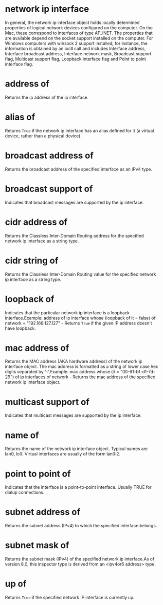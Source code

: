 # network ip interface

In general, the network ip interface object holds locally determined properties of logical network devices configured on the computer. On the Mac, these correspond to interfaces of type AF_INET. The properties that are available depend on the socket support installed on the computer. For Windows computers with winsock 2 support installed, for instance, the information is obtained by an ioctl call and includes Interface address, Interface broadcast address, Interface network mask, Broadcast support flag, Multicast support flag, Loopback interface flag and Point to point interface flag.

# address of <network ip interface>

Returns the ip address of the ip interface.

# alias of <network ip interface>

Returns `True` if the network ip interface has an alias defined for it (a virtual device, rather than a physical device).

# broadcast address of <network ip interface>

Returns the broadcast address of the specified interface as an IPv4 type.

# broadcast support of <network ip interface>

Indicates that broadcast messages are supported by the ip interface.

# cidr address of <network ip interface>

Returns the Classless Inter-Domain Routing address for the specified network ip interface as a string type.

# cidr string of <network ip interface>

Returns the Classless Inter-Domain Routing value for the specified network ip interface as a string type.

# loopback of <network ip interface>

Indicates that the particular network ip interface is a loopback interface.Example: address of ip interface whose (loopback of it = false) of network = &quot;192.168.127.127&quot; - Returns `True` if the given IP address doesn&#39;t have loopback.

# mac address of <network ip interface>

Returns the MAC address (AKA hardware address) of the network ip interface object. The mac address is formatted as a string of lower case hex digits separated by &#39;-&#39;.Example:  mac address whose (it = &quot;00-61-b1-d1-7d-29&quot;) of ip interfaces of network - Returns the mac address of the specified network ip interface object.

# multicast support of <network ip interface>

Indicates that multicast messages are supported by the ip interface.

# name of <network ip interface>

Returns the name of the network ip interface object. Typical names are lan0, lo0. Virtual interfaces are usually of the form lan0:2.

# point to point of <network ip interface>

Indicates that the interface is a point-to-point interface. Usually TRUE for dialup connections.

# subnet address of <network ip interface>

Returns the subnet address (IPv4) to which the specified interface belongs.

# subnet mask of <network ip interface>

Returns the subnet mask (IPv4) of the specified network ip interface.As of version 8.0, this inspector type is derived from an &lt;ipv4or6 address&gt; type.

# up of <network ip interface>

Returns `True` if the specified network IP interface is currently up.
